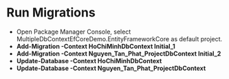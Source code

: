 # **Run Migrations**

- Open Package Manager Console, select MultipleDbContextEfCoreDemo.EntityFrameworkCore as default project.
- **Add-Migration -Context HoChiMinhDbContext Initial_1**
- **Add-Migration -Context Nguyen_Tan_Phat_ProjectDbContext Initial_2**
- **Update-Database -Context HoChiMinhDbContext**
- **Update-Database -Context Nguyen_Tan_Phat_ProjectDbContext**
